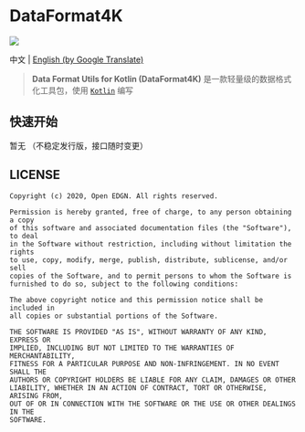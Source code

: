 # DataFormat4K

[![](https://jitpack.io/v/OpenEdgn/DataFormat4K.svg?color=green&style=flat-square)](https://jitpack.io/#OpenEdgn/DataFormat4K)

中文 | [English (by Google Translate)](./README_EN.md)

> **Data Format Utils for Kotlin (DataFormat4K)** 是一款轻量级的数据格式化工具包，使用 [`Kotlin`](https://kotlinlang.org/) 编写


## 快速开始

暂无 （不稳定发行版，接口随时变更）


## LICENSE

```text
Copyright (c) 2020, Open EDGN. All rights reserved.

Permission is hereby granted, free of charge, to any person obtaining a copy
of this software and associated documentation files (the "Software"), to deal
in the Software without restriction, including without limitation the rights
to use, copy, modify, merge, publish, distribute, sublicense, and/or sell
copies of the Software, and to permit persons to whom the Software is
furnished to do so, subject to the following conditions:

The above copyright notice and this permission notice shall be included in
all copies or substantial portions of the Software.

THE SOFTWARE IS PROVIDED "AS IS", WITHOUT WARRANTY OF ANY KIND, EXPRESS OR
IMPLIED, INCLUDING BUT NOT LIMITED TO THE WARRANTIES OF MERCHANTABILITY,
FITNESS FOR A PARTICULAR PURPOSE AND NON-INFRINGEMENT. IN NO EVENT SHALL THE
AUTHORS OR COPYRIGHT HOLDERS BE LIABLE FOR ANY CLAIM, DAMAGES OR OTHER
LIABILITY, WHETHER IN AN ACTION OF CONTRACT, TORT OR OTHERWISE, ARISING FROM,
OUT OF OR IN CONNECTION WITH THE SOFTWARE OR THE USE OR OTHER DEALINGS IN THE
SOFTWARE.
```